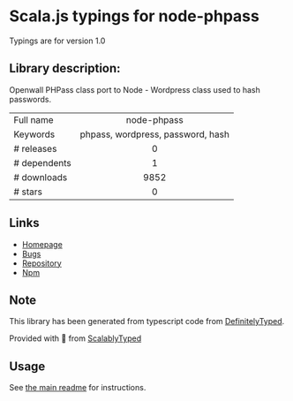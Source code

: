 
# Scala.js typings for node-phpass

Typings are for version 1.0

## Library description:
Openwall PHPass class port to Node - Wordpress class used to hash passwords.

|                    |                 |
| ------------------ | :-------------: |
| Full name          | node-phpass |
| Keywords           | phpass, wordpress, password, hash |
| # releases         | 0 |
| # dependents       | 1 |
| # downloads        | 9852 |
| # stars            | 0 |

## Links
- [Homepage](https://github.com/glauberportella/password-hash)
- [Bugs](https://github.com/glauberportella/password-hash/issues)
- [Repository](https://github.com/glauberportella/password-hash)
- [Npm](https://www.npmjs.com/package/node-phpass)
    


## Note
This library has been generated from typescript code from [DefinitelyTyped](https://definitelytyped.org).

Provided with :purple_heart: from [ScalablyTyped](https://github.com/oyvindberg/ScalablyTyped)

## Usage
See [the main readme](../../readme.md) for instructions.


